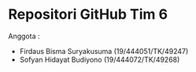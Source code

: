 # Repositori GitHub Tim 6
Anggota :
* Firdaus Bisma Suryakusuma (19/444051/TK/49247)
* Sofyan Hidayat Budiyono (19/444072/TK/49268)